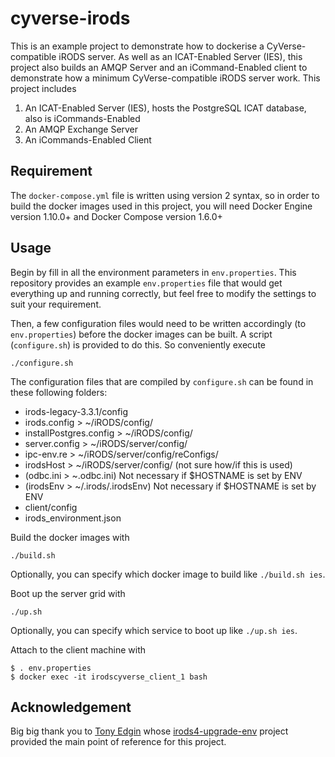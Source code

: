 # cyverse-irods
This is an example project to demonstrate how to dockerise a CyVerse-compatible iRODS server. As well as an ICAT-Enabled Server (IES), this project also builds an AMQP Server and an iCommand-Enabled client to demonstrate how a minimum CyVerse-compatible iRODS server work. This project includes

1. An ICAT-Enabled Server (IES), hosts the PostgreSQL ICAT database, also is iCommands-Enabled
2. An AMQP Exchange Server
3. An iCommands-Enabled Client

## Requirement
The `docker-compose.yml` file is written using version 2 syntax, so in order to build the docker images used in this project, you will need Docker Engine version 1.10.0+ and Docker Compose version 1.6.0+

## Usage
Begin by fill in all the environment parameters in `env.properties`. This repository provides an example `env.properties` file that would get everything up and running correctly, but feel free to modify the settings to suit your requirement.

Then, a few configuration files would need to be written accordingly (to `env.properties`) before the docker images can be built. A script (`configure.sh`) is provided to do this. So conveniently execute
```
./configure.sh
```
The configuration files that are compiled by `configure.sh` can be found in these following folders:
- irods-legacy-3.3.1/config
 - irods.config           > ~/iRODS/config/
 - installPostgres.config > ~/iRODS/config/
 - server.config          > ~/iRODS/server/config/
 - ipc-env.re             > ~/iRODS/server/config/reConfigs/
 - irodsHost              > ~/iRODS/server/config/ (not sure how/if this is used)
 - (odbc.ini              > ~.odbc.ini) Not necessary if $HOSTNAME is set by ENV
 - (irodsEnv              > ~/.irods/.irodsEnv) Not necessary if $HOSTNAME is set by ENV
- client/config
 - irods_environment.json

Build the docker images with
```
./build.sh
```
Optionally, you can specify which docker image to build like `./build.sh ies`.

Boot up the server grid with
```
./up.sh
```
Optionally, you can specify which service to boot up like `./up.sh ies`.

Attach to the client machine with
```
$ . env.properties
$ docker exec -it irodscyverse_client_1 bash
```

## Acknowledgement
Big big thank you to [Tony Edgin](https://github.com/tedgin) whose [irods4-upgrade-env](https://github.com/iPlantCollaborativeOpenSource/irods4-upgrade-env) project provided the main point of reference for this project.
